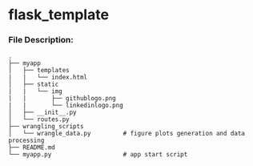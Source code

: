 # flask_template

### File Description:
    .
    ├── myapp     
    │   ├── templates
    |   |   └── index.html
    │   ├── static
    |   |   └── img
    |   |       ├── githublogo.png
    |   |       └── linkedinlogo.png
    │   ├── __init__.py
    │   └── routes.py
    ├── wrangling_scripts
    │   └── wrangle_data.py         # figure plots generation and data processing
    ├── README.md    
    └── myapp.py                    # app start script

